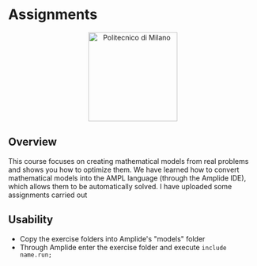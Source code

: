 # Assignments

<p align="center">
    <img src="https://i.imgur.com/mPb3Qbd.gif" width="180" alt="Politecnico di Milano"/>
</p>

## Overview

This course focuses on creating mathematical models from real problems and shows you how to optimize them. We have learned how to convert mathematical models into the AMPL language (through the Amplide IDE), which allows them to be automatically solved. I have uploaded some assignments carried out

## Usability

- Copy the exercise folders into Amplide's "models" folder
- Through Amplide enter the exercise folder and execute `include name.run;`
